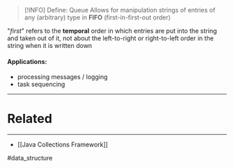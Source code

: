 
> [!INFO] Define: Queue
> Allows for manipulation strings of entries of any (arbitrary) type in **FIFO** (first-in-first-out order)

"*first*" refers to the **temporal** order in which entries are put into the string and taken out of it, not about the left-to-right or right-to-left order in the string when it is written down

#### Applications:
- processing messages / logging
- task sequencing

---
# Related
---
- [[Java Collections Framework]]

#data_structure